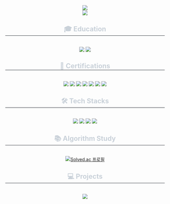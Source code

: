 <div align= "center">
    <img src="https://capsule-render.vercel.app/api?type=waving&color=gradient&height=240&text=Woo%20Hyeok's&animation=fadeIn&fontColor=ffffff&fontSize=70" />
</div>

<div align= "center">
    <a href="https://hits.seeyoufarm.com"><img src="https://hits.seeyoufarm.com/api/count/incr/badge.svg?url=https%3A%2F%2Fgithub.com%2Fkayas2580&count_bg=%2379C83D&title_bg=%23555555&icon=github.svg&icon_color=%23E7E7E7&title=hits&edge_flat=false"/></a>
</div>

<div align= "center">
    <h2 style="border-bottom: 1px solid #21262d; color: #c9d1d9;"> 🎓 Education </h2> <br> 
    <div style="margin: 0 auto; text-align: center;" align= "center"> 
        <img src="https://img.shields.io/badge/조선대학교(기계공학과)-3693F3?style=for-the-badge">
        <img src="https://img.shields.io/badge/Hyfive_Academy(11기)-00A95C?style=for-the-badge&logo=Linode&logoColor=white">
    </div>
</div>

<div align= "center">
    <h2 style="border-bottom: 1px solid #21262d; color: #c9d1d9;"> 💼 Certifications </h2> <br> 
    <div style="margin: 0 auto; text-align: center;" align= "center"> 
        <img src="https://img.shields.io/badge/금형기능사-232F3E?style=for-the-badge">
        <img src="https://img.shields.io/badge/컴퓨터응용기계제도기능사-232F3E?style=for-the-badge">
        <img src="https://img.shields.io/badge/컴퓨터응용밀링기능사-232F3E?style=for-the-badge">
        <img src="https://img.shields.io/badge/컴퓨터응용선반기능사-232F3E?style=for-the-badge">
        <img src="https://img.shields.io/badge/지게차기능사-232F3E?style=for-the-badge">
        <img src="https://img.shields.io/badge/컴퓨터활용능력_2급-232F3E?style=for-the-badge">
        <img src="https://img.shields.io/badge/ATC1급-232F3E?style=for-the-badge">
    </div>
</div>

<div align= "center">
    <h2 style="border-bottom: 1px solid #21262d; color: #c9d1d9;"> 🛠️ Tech Stacks </h2> <br> 
    <div style="margin: 0 auto; text-align: center;" align= "center"> 
        <img src="https://img.shields.io/badge/AutoCAD-3776AB?style=for-the-badge&logo=AutoCAD&logoColor=white">
        <img src="https://img.shields.io/badge/CATIA-ED8B00?style=for-the-badge&logo=CATIA&logoColor=white">
        <img src="https://img.shields.io/badge/NXUG-6DB33F?style=for-the-badge&logo=NX&logoColor=white">
        <img src="https://img.shields.io/badge/Figma-005C84?style=for-the-badge&logo=Figma&logoColor=white">
    </div>
</div>

<div align= "center">
    <h2 style="border-bottom: 1px solid #21262d; color: #c9d1d9;"> 📚 Algorithm Study </h2> <br> 
    <div style="margin: 0 auto; text-align: center;" align= "center"> 
        <a href="https://solved.ac/kayas2580">
            <img src="http://mazassumnida.wtf/api/v2/generate_badge?boj=kayas2580" alt="Solved.ac 프로필" />
        </a>
    </div>
</div>

<div align="center">
    <h2 style="border-bottom: 1px solid #21262d; color: #c9d1d9;"> 💻 Projects </h2> <br> 
    <div style="margin: 0 auto; text-align: center;" align="center"> 
        <a href="[(https://www.sikyeojo.shop/)">
            <img src="https://img.shields.io/badge/시켜줘 Repository-181717?style=for-the-badge&logo=GitHub&logoColor=white">
        </a>
    </div>
</div>

